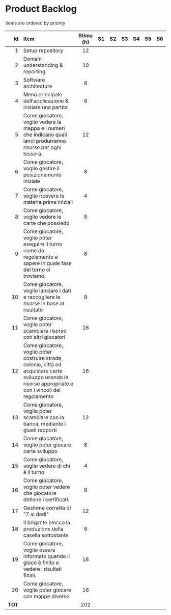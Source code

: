 # Product Backlog

Items are ordered by priority

|      Id | Item                                                                                                                                                     | Stima (h) | S1 | S2 | S3 | S4 | S5 | S6 |
|--------:|:---------------------------------------------------------------------------------------------------------------------------------------------------------|:---------:|:--:|----|----|----|----|----|
|       1 | Setup repository                                                                                                                                         |    12     |    |    |    |    |    |    |
|       2 | Domain understanding & reporting                                                                                                                         |    10     |    |    |    |    |    |    |
|       3 | Software architecture                                                                                                                                    |     8     |    |    |    |    |    |    |
|       4 | Menù principale dell'applicazione & iniziare una partita                                                                                                 |     8     |    |    |    |    |    |    |
|       5 | Come giocatore, voglio vedere la mappa e i numeri che indicano quali lanci produrranno risorse per ogni tessera.                                         |    12     |    |    |    |    |    |    |
|       6 | Come giocatore, voglio gestire il posizionamento iniziale                                                                                                |     8     |    |    |    |    |    |    |
|       7 | Come giocatore, voglio ricevere le materie prime iniziali                                                                                                |     4     |    |    |    |    |    |    |
|       8 | Come giocatore, voglio vedere le carte che possiedo                                                                                                      |     8     |    |    |    |    |    |    |
|       9 | Come giocatore, voglio poter eseguire il turno come da regolamento e sapere in quale fase del turno ci troviamo.                                         |     8     |    |    |    |    |    |    |
|      10 | Come giocatore, voglio lanciare i dati e raccogliere le risorse in base al risultato                                                                     |     8     |    |    |    |    |    |    |
|      11 | Come giocatore, voglio poter scambiare risorse con altri giocatori                                                                                       |    16     |    |    |    |    |    |    |
|      12 | Come giocatore, voglio poter costruire strade, colonie, città ed acquistare carte sviluppo usando le risorse appropriate e con i vincoli del regolamento |    16     |    |    |    |    |    |    |
|      13 | Come giocatore, voglio poter scambiare con la banca, mediante i giusti rapporti                                                                          |    12     |    |    |    |    |    |    |
|      14 | Come giocatore, voglio poter giocare carte sviluppo                                                                                                      |     8     |    |    |    |    |    |    |
|      15 | Come giocatore, voglio vedere di chi è il turno                                                                                                          |     4     |    |    |    |    |    |    |
|      16 | Come giocatore, voglio poter vedere che giocatore detiene i certificati.                                                                                 |     8     |    |    |    |    |    |    |
|      17 | Gestione corretta di "7 ai dadi"                                                                                                                         |    12     |    |    |    |    |    |    |
|      18 | Il brigante blocca la produzione della casella sottostante                                                                                               |     8     |    |    |    |    |    |    |
|      19 | Come giocatore, voglio essere informato quando il gioco è finito e vedere i risultati finali.                                                            |    16     |    |    |    |    |    |    |
|      20 | Come giocatore, voglio poter giocare con mappe diverse                                                                                                   |    16     |    |    |    |    |    |    |
| **TOT** |                                                                                                                                                          |    202    |    |    |    |    |    |    |

